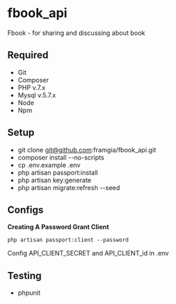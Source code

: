# fbook_api
Fbook - for sharing and discussing about book

## Required

 - Git
 - Composer
 - PHP v.7.x
 - Mysql v.5.7.x
 - Node
 - Npm

## Setup

- git clone git@github.com:framgia/fbook_api.git
- composer install --no-scripts
- cp .env.example .env
- php artisan passport:install
- php artisan key:generate
- php artisan migrate:refresh --seed

## Configs

**Creating A Password Grant Client**

`php artisan passport:client --password`

Config API_CLIENT_SECRET and API_CLIENT_id in .env 

## Testing

- phpunit

